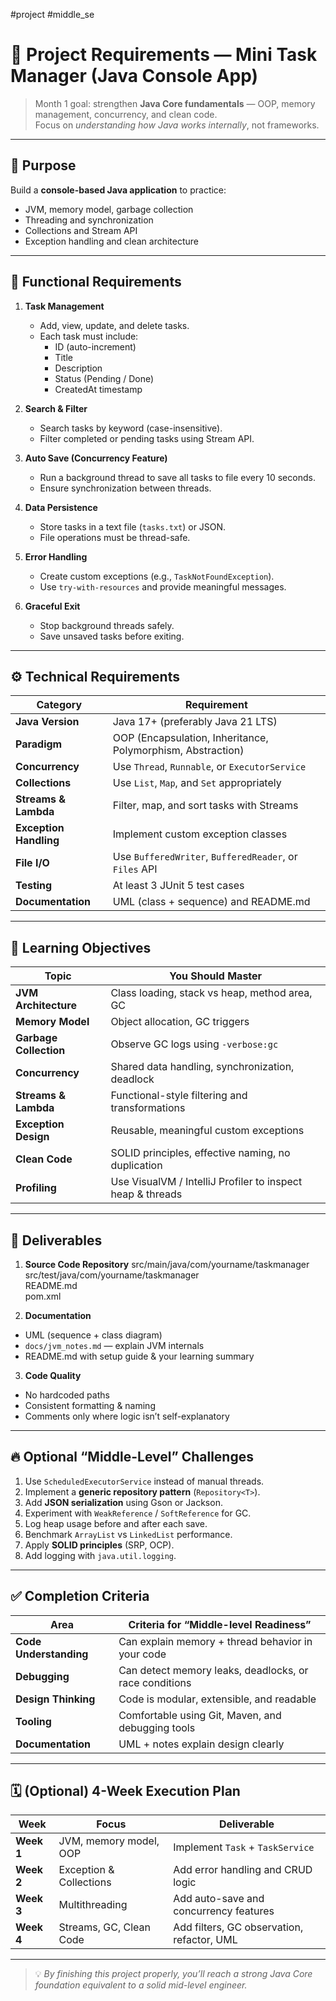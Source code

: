 #project #middle_se
# 🧩 Project Requirements — Mini Task Manager (Java Console App)

> Month 1 goal: strengthen **Java Core fundamentals** — OOP, memory management, concurrency, and clean code.  
> Focus on *understanding how Java works internally*, not frameworks.

---

## 🎯 Purpose
Build a **console-based Java application** to practice:
- JVM, memory model, garbage collection
- Threading and synchronization
- Collections and Stream API
- Exception handling and clean architecture

---

## 🧱 Functional Requirements

1. **Task Management**
   - Add, view, update, and delete tasks.
   - Each task must include:
     - ID (auto-increment)
     - Title
     - Description
     - Status (Pending / Done)
     - CreatedAt timestamp

2. **Search & Filter**
   - Search tasks by keyword (case-insensitive).
   - Filter completed or pending tasks using Stream API.

3. **Auto Save (Concurrency Feature)**
   - Run a background thread to save all tasks to file every 10 seconds.
   - Ensure synchronization between threads.

4. **Data Persistence**
   - Store tasks in a text file (`tasks.txt`) or JSON.
   - File operations must be thread-safe.

5. **Error Handling**
   - Create custom exceptions (e.g., `TaskNotFoundException`).
   - Use `try-with-resources` and provide meaningful messages.

6. **Graceful Exit**
   - Stop background threads safely.
   - Save unsaved tasks before exiting.

---

## ⚙️ Technical Requirements

| Category | Requirement |
|-----------|-------------|
| **Java Version** | Java 17+ (preferably Java 21 LTS) |
| **Paradigm** | OOP (Encapsulation, Inheritance, Polymorphism, Abstraction) |
| **Concurrency** | Use `Thread`, `Runnable`, or `ExecutorService` |
| **Collections** | Use `List`, `Map`, and `Set` appropriately |
| **Streams & Lambda** | Filter, map, and sort tasks with Streams |
| **Exception Handling** | Implement custom exception classes |
| **File I/O** | Use `BufferedWriter`, `BufferedReader`, or `Files` API |
| **Testing** | At least 3 JUnit 5 test cases |
| **Documentation** | UML (class + sequence) and README.md |

---

## 🧠 Learning Objectives

| Topic | You Should Master |
|--------|--------------------|
| **JVM Architecture** | Class loading, stack vs heap, method area, GC |
| **Memory Model** | Object allocation, GC triggers |
| **Garbage Collection** | Observe GC logs using `-verbose:gc` |
| **Concurrency** | Shared data handling, synchronization, deadlock |
| **Streams & Lambda** | Functional-style filtering and transformations |
| **Exception Design** | Reusable, meaningful custom exceptions |
| **Clean Code** | SOLID principles, effective naming, no duplication |
| **Profiling** | Use VisualVM / IntelliJ Profiler to inspect heap & threads |

---

## 🧩 Deliverables

1. **Source Code Repository**
src/main/java/com/yourname/taskmanager  
src/test/java/com/yourname/taskmanager  
README.md  
pom.xml

2. **Documentation**
- UML (sequence + class diagram)
- `docs/jvm_notes.md` — explain JVM internals
- README.md with setup guide & your learning summary

3. **Code Quality**
- No hardcoded paths
- Consistent formatting & naming
- Comments only where logic isn’t self-explanatory

---

## 🔥 Optional “Middle-Level” Challenges

1. Use `ScheduledExecutorService` instead of manual threads.  
2. Implement a **generic repository pattern** (`Repository<T>`).  
3. Add **JSON serialization** using Gson or Jackson.  
4. Experiment with `WeakReference` / `SoftReference` for GC.  
5. Log heap usage before and after each save.  
6. Benchmark `ArrayList` vs `LinkedList` performance.  
7. Apply **SOLID principles** (SRP, OCP).  
8. Add logging with `java.util.logging`.

---

## ✅ Completion Criteria

| Area | Criteria for “Middle-level Readiness” |
|------|----------------------------------------|
| **Code Understanding** | Can explain memory + thread behavior in your code |
| **Debugging** | Can detect memory leaks, deadlocks, or race conditions |
| **Design Thinking** | Code is modular, extensible, and readable |
| **Tooling** | Comfortable using Git, Maven, and debugging tools |
| **Documentation** | UML + notes explain design clearly |

---

## 🗓️ (Optional) 4-Week Execution Plan

| Week | Focus | Deliverable |
|------|--------|-------------|
| **Week 1** | JVM, memory model, OOP | Implement `Task` + `TaskService` |
| **Week 2** | Exception & Collections | Add error handling and CRUD logic |
| **Week 3** | Multithreading | Add auto-save and concurrency features |
| **Week 4** | Streams, GC, Clean Code | Add filters, GC observation, refactor, UML |

---

> 💡 *By finishing this project properly, you’ll reach a strong Java Core foundation equivalent to a solid mid-level engineer.*

